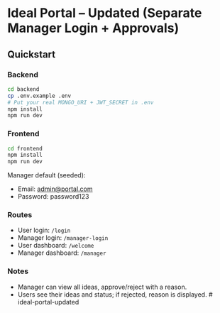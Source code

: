 
# Ideal Portal – Updated (Separate Manager Login + Approvals)

## Quickstart

### Backend
```bash
cd backend
cp .env.example .env
# Put your real MONGO_URI + JWT_SECRET in .env
npm install
npm run dev
```

### Frontend
```bash
cd frontend
npm install
npm run dev
```

Manager default (seeded):
- Email: admin@portal.com
- Password: password123

### Routes
- User login: `/login`
- Manager login: `/manager-login`
- User dashboard: `/welcome`
- Manager dashboard: `/manager`

### Notes
- Manager can view all ideas, approve/reject with a reason.
- Users see their ideas and status; if rejected, reason is displayed.
#   i d e a l - p o r t a l - u p d a t e d  
 